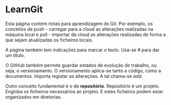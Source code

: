 # LearnGit


Esta página contém notas para aprendizagem do Git. Por exemplo, os conceitos de push - carregar para a cloud as alterações realizadas na máquina local e pull - importar da cloud as alterações realizadas de forma a que sejam atualizadas os ficheiros locais.

A página também tem indicações para marcar o texto. Usa-se # para dar um título.

O GitHub também permite guardar estados de evolução do trabalho, ou seja, o versionamento.
O versionamento aplica-se tanto a código, como a documentos. Importa registar as alterações. A tal chama-se <i>add</i>.

Outro conceito fundamental é o de <b>repositório</b>. Repositório é um projeto. Engloba os ficheiros necessários ao projeto. E estes ficheiros podem estar organizados em diretorias.

